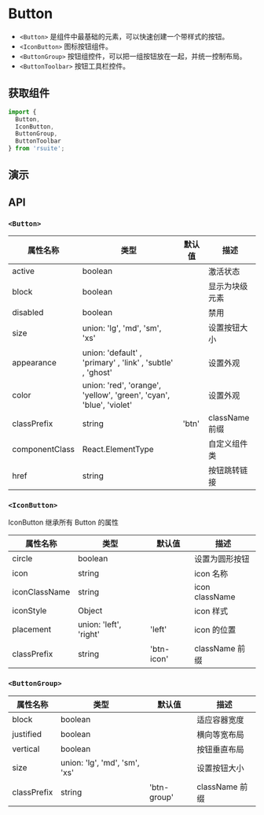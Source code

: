 # Button [<i class="icon icon-edit2" ></i>](https://github.com/rsuite/rsuite.github.io/blob/master/src/components/button/index.md)



- `<Button>` 是组件中最基础的元素，可以快速创建一个带样式的按钮。
- `<IconButton>` 图标按钮组件。
- `<ButtonGroup>` 按钮组控件，可以把一组按钮放在一起，并统一控制布局。
- `<ButtonToolbar>` 按钮工具栏控件。



## 获取组件


```js
import {
  Button,
  IconButton,
  ButtonGroup,
  ButtonToolbar
} from 'rsuite';
```


## 演示

<!--{demo}-->


## API

### `<Button>`

| 属性名称           | 类型                                                                  | 默认值   | 描述           |
|----------------|---------------------------------------------------------------------|-------|--------------|
| active         | boolean                                                             |       | 激活状态         |
| block          | boolean                                                             |       | 显示为块级元素      |
| disabled       | boolean                                                             |       | 禁用           |
| size           | union: 'lg', 'md', 'sm', 'xs'                                       |       | 设置按钮大小       |
| appearance     | union: 'default' , 'primary' , 'link' , 'subtle' , 'ghost'          |       | 设置外观         |
| color          | union: 'red', 'orange', 'yellow', 'green', 'cyan', 'blue', 'violet' |       | 设置外观         |
| classPrefix    | string                                                              | 'btn' | className 前缀 |
| componentClass | React.ElementType                                                   |       | 自定义组件类       |
| href           | string                                                              |       | 按钮跳转链接       |



### `<IconButton>`

IconButton 继承所有 Button 的属性

| 属性名称          | 类型                     | 默认值        | 描述             |
|---------------|------------------------|------------|----------------|
| circle        | boolean                |            | 设置为圆形按钮        |
| icon          | string                 |            | icon 名称        |
| iconClassName | string                 |            | icon className |
| iconStyle     | Object                 |            | icon 样式        |
| placement     | union: 'left', 'right' | 'left'     | icon 的位置       |
| classPrefix   | string                 | 'btn-icon' | className 前缀   |

### `<ButtonGroup>`

| 属性名称        | 类型                            | 默认值         | 描述           |
|-------------|-------------------------------|-------------|--------------|
| block       | boolean                       |             | 适应容器宽度       |
| justified   | boolean                       |             | 横向等宽布局       |
| vertical    | boolean                       |             | 按钮垂直布局       |
| size        | union: 'lg', 'md', 'sm', 'xs' |             | 设置按钮大小       |
| classPrefix | string                        | 'btn-group' | className 前缀 |

